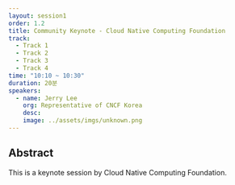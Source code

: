 ```yaml
---
layout: session1
order: 1.2
title: Community Keynote - Cloud Native Computing Foundation
track:
  - Track 1
  - Track 2
  - Track 3
  - Track 4
time: "10:10 ~ 10:30"
duration: 20분
speakers:
  - name: Jerry Lee
    org: Representative of CNCF Korea
    desc: 
    image: ../assets/imgs/unknown.png
---
```


## Abstract

This is a keynote session by Cloud Native Computing Foundation.